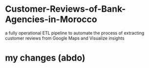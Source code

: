 # Customer-Reviews-of-Bank-Agencies-in-Morocco
a fully operational ETL pipeline to automate the process of extracting customer reviews 
from Google Maps and Visualize insights

# my changes  (abdo)